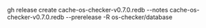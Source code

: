 gh release create cache-os-checker-v0.7.0.redb --notes cache-os-checker-v0.7.0.redb --prerelease -R os-checker/database
